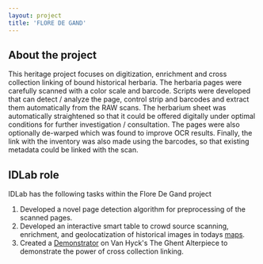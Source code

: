 ```yaml
---
layout: project
title: 'FLORE DE GAND'
---
```


## About the project
This heritage project focuses on digitization, enrichment and cross collection linking of bound historical herbaria. The herbaria pages were carefully scanned with a color scale and barcode. Scripts were developed that can detect / analyze the page, control strip and barcodes and extract them automatically from the RAW scans. The herbarium sheet was automatically straightened so that it could be offered digitally under optimal conditions for further investigation / consultation. The pages were also optionally de-warped which was found to improve OCR results. Finally, the link with the inventory was also made using the barcodes, so that existing metadata could be linked with the scan. 


## IDLab role

IDLab has the following tasks within the Flore De Gand project

1. Developed a novel page detection algorithm for preprocessing of the scanned pages.
2. Developed an interactive smart table to crowd source scanning, enrichment, and geolocatization of historical images in todays [maps](https://tw06v061.ugent.be/map). 
3. Created a [Demonstrator](http://floredegand.be/lamgods/) on Van Hyck's The Ghent Alterpiece to demonstrate the power of cross collection linking.
